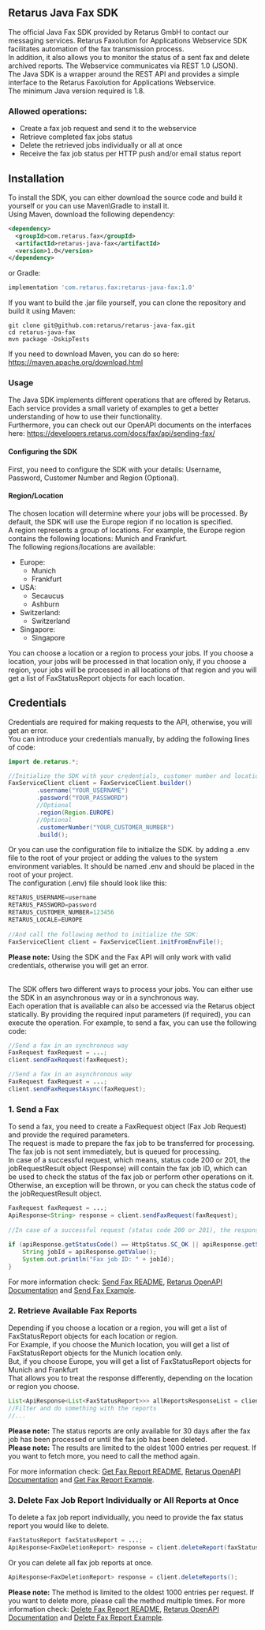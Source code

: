 ## Retarus Java Fax SDK
The official Java Fax SDK provided by Retarus GmbH to contact our messaging services.
Retarus Faxolution for Applications Webservice SDK facilitates automation of the fax transmission process.
<br>In addition, it also allows you to monitor the status of a sent fax and delete archived reports.
The Webservice communicates via REST 1.0 (JSON).
<br>The Java SDK is a wrapper around the REST API and provides a simple interface to the Retarus Faxolution for Applications Webservice.
<br>The minimum Java version required is 1.8.

### Allowed operations:

- Create a fax job request and send it to the webservice
- Retrieve completed fax jobs status
- Delete the retrieved jobs individually or all at once
- Receive the fax job status per HTTP push and/or email status report

## Installation
To install the SDK, you can either download the source code and build it yourself or you can use Maven\Gradle to install it.
<br>Using Maven, download the following dependency:
```xml
<dependency>
  <groupId>com.retarus.fax</groupId>
  <artifactId>retarus-java-fax</artifactId>
  <version>1.0</version>
</dependency> 
```
or Gradle:
```groovy
implementation 'com.retarus.fax:retarus-java-fax:1.0' 
```
If you want to build the .jar file yourself, you can clone the repository and build it using Maven:
```shell
git clone git@github.com:retarus/retarus-java-fax.git
cd retarus-java-fax
mvn package -DskipTests
```
If you need to download Maven, you can do so here: https://maven.apache.org/download.html

### Usage
The Java SDK implements different operations that are offered by Retarus. Each service provides a small variety of examples to get a better understanding of how to use their functionality.<br>Furthermore, you can check out our OpenAPI documents on the interfaces here: https://developers.retarus.com/docs/fax/api/sending-fax/

#### Configuring the SDK
First, you need to configure the SDK with your details:
Username, Password, Customer Number and Region (Optional).
#### Region/Location
The chosen location will determine where your jobs will be processed. By default, the SDK will use the Europe region if no location is specified.
<br>A region represents a group of locations. For example, the Europe region contains the following locations: Munich and Frankfurt.
<br> The following regions/locations are available:
- Europe:
  - Munich
  - Frankfurt
- USA:
  - Secaucus
  - Ashburn
- Switzerland:
  - Switzerland
- Singapore:
  - Singapore

You can choose a location or a region to process your jobs. If you choose a location, your jobs will be processed in that location only, if you choose a region, your jobs will be processed in all locations of that region and you will get a list of FaxStatusReport objects for each location.

## Credentials
Credentials are required for making requests to the API, otherwise, you will get an error.
<br>You can introduce your credentials manually, by adding the following lines of code:


```Java
import de.retarus.*;

//Initialize the SDK with your credentials, customer number and location like this:
FaxServiceClient client = FaxServiceClient.builder()
        .username("YOUR_USERNAME")
        .password("YOUR_PASSWORD")
        //Optional
        .region(Region.EUROPE)
        //Optional
        .customerNumber("YOUR_CUSTOMER_NUMBER")
        .build();
```
Or you can use the configuration file to initialize the SDK. by adding a .env file to the root of your project or adding the values to the system environment variables.
It should be named .env and should be placed in the root of your project.
<br> The configuration (.env) file should look like this:

```Java
RETARUS_USERNAME=username
RETARUS_PASSWORD=password
RETARUS_CUSTOMER_NUMBER=123456
RETARUS_LOCALE=EUROPE
        
//And call the following method to initialize the SDK:
FaxServiceClient client = FaxServiceClient.initFromEnvFile();
```
**Please note:** Using the SDK and the Fax API will only work with valid credentials, otherwise you will get an error.

<br>The SDK offers two different ways to process your jobs. You can either use the SDK in an asynchronous way or in a synchronous way.
<br>Each operation that is available can also be accessed via the Retarus object statically. By providing the required input parameters (if required), you can execute the operation.
For example, to send a fax, you can use the following code:
```Java
//Send a fax in an synchronous way
FaxRequest faxRequest = ...;
client.sendFaxRequest(faxRequest);

//Send a fax in an asynchronous way
FaxRequest faxRequest = ...;
client.sendFaxRequestAsync(faxRequest);
```

### 1. Send a Fax
To send a fax, you need to create a FaxRequest object (Fax Job Request) and provide the required parameters.
<br>The request is made to prepare the fax job to be transferred for processing. The fax job is not sent immediately, but is queued for processing.
<br>In case of a successful request, which means, status code 200 or 201, the jobRequestResult object (Response) will contain the fax job ID, which can be used to check the status of the fax job or perform other operations on it.
<br>Otherwise, an exception will be thrown, or you can check the status code of the jobRequestResult object.
```Java
FaxRequest faxRequest = ...;
ApiResponse<String> response = client.sendFaxRequest(faxRequest);
        
//In case of a successful request (status code 200 or 201), the response object will contain the fax job ID.
        
if (apiResponse.getStatusCode() == HttpStatus.SC_OK || apiResponse.getStatusCode() == HttpStatus.SC_ACCEPTED) {
    String jobId = apiResponse.getValue();
    System.out.println("Fax job ID: " + jobId);
}
```
For more information check: [Send Fax README](https://github.com/retarus/retarus-java-fax/blob/main/SEND_FAX.md),  [Retarus OpenAPI Documentation](https://developers.retarus.com/docs/fax/api/sending-fax/#send-a-fax) and [Send Fax Example](https://github.com/retarus/retarus-java-fax/blob/main/examples/SendFaxExample.java).
<br>

### 2. Retrieve Available Fax Reports
Depending if you choose a location or a region, you will get a list of FaxStatusReport objects for each location or region.
<br> For Example, if you choose the Munich location, you will get a list of FaxStatusReport objects for the Munich location only.
<br>But, if you choose Europe, you will get a list of FaxStatusReport objects for Munich and Frankfurt
<br>That allows you to treat the response differently, depending on the location or region you choose.
```Java
List<ApiResponse<List<FaxStatusReport>>> allReportsResponseList = client.getReports();
//Filter and do something with the reports
//...
```
**Please note:** The status reports are only available for 30 days after the fax job has been processed or until the fax job has been deleted.
<br> **Please note:** The results are limited to the oldest 1000 entries per request. If you want to fetch more, you need to call the method again.

For more information check: [Get Fax Report README](https://github.com/retarus/retarus-java-fax/blob/main/GET_AND_DELETE_FAX_REPORT.md),  [Retarus OpenAPI Documentation](https://developers.retarus.com/docs/fax/api/sending-fax/#send-a-fax) and [Get Fax Report Example](https://github.com/retarus/retarus-java-fax/blob/main/examples/GetFaxReportAndDeleteExample.java).

### 3. Delete Fax Job Report Individually or All Reports at Once
To delete a fax job report individually, you need to provide the fax status report you would like to delete.
```Java
FaxStatusReport faxStatusReport = ...;
ApiResponse<FaxDeletionReport> response = client.deleteReport(faxStatusReport);
```
Or you can delete all fax job reports at once.
```Java
ApiResponse<FaxDeletionReport> response = client.deleteReports();
```
**Please note:** The method is limited to the oldest 1000 entries per request. If you want to delete more, please call the method multiple times.
For more information check: [Delete Fax Report README](https://github.com/retarus/retarus-java-fax/blob/main/GET_AND_DELETE_FAX_REPORT.md),  [Retarus OpenAPI Documentation](https://developers.retarus.com/docs/fax/api/sending-fax/#send-a-fax) and [Delete Fax Report Example](https://github.com/retarus/retarus-java-fax/blob/main/examples/GetFaxReportAndDeleteExample.java).